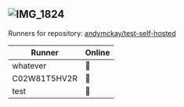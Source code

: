 ![IMG_1824](https://user-images.githubusercontent.com/74699/85883450-ddf43280-b795-11ea-8c64-edc0b720e270.jpg)
---
Runners for repository: [andymckay/test-self-hosted](https://github.com/andymckay/test-self-hosted/)

|Runner|Online|
|-|-|
|whatever|:stop_sign:|
|C02W81T5HV2R|:stop_sign:|
|test|:stop_sign:|
